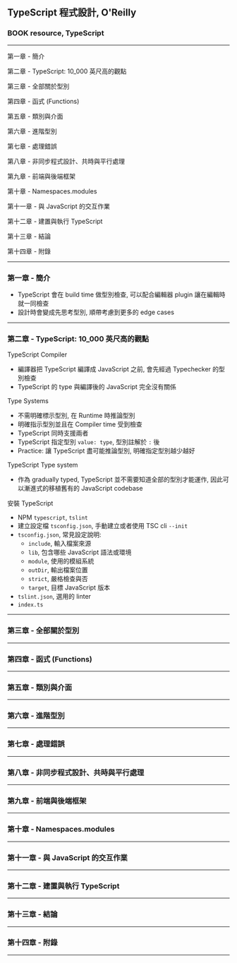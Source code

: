 ## TypeScript 程式設計, O'Reilly

### BOOK resource, TypeScript

---

第一章 - 簡介

第二章 - TypeScript: 10_000 英尺高的觀點

第三章 - 全部關於型別

第四章 - 函式 (Functions)

第五章 - 類別與介面

第六章 - 進階型別

第七章 - 處理錯誤

第八章 - 非同步程式設計、共時與平行處理

第九章 - 前端與後端框架

第十章 - Namespaces.modules

第十一章 - 與 JavaScript 的交互作業

第十二章 - 建置與執行 TypeScript

第十三章 - 結論

第十四章 - 附錄

---

### 第一章 - 簡介

- TypeScript 會在 build time 做型別檢查, 可以配合編輯器 plugin 讓在編輯時就一同檢查
- 設計時會變成先思考型別, 順帶考慮到更多的 edge cases

---

### 第二章 - TypeScript: 10_000 英尺高的觀點

TypeScript Compiler
- 編譯器把 TypeScript 編譯成 JavaScript 之前, 會先經過 Typechecker 的型別檢查
- TypeScript 的 type 與編譯後的 JavaScript 完全沒有關係

Type Systems
- 不需明確標示型別, 在 Runtime 時推論型別
- 明確指示型別並且在 Compiler time 受到檢查
- TypeScript 同時支援兩者
- TypeScript 指定型別 `value: type`, 型別註解於 `:` 後
- Practice: 讓 TypeScript 盡可能推論型別, 明確指定型別越少越好

TypeScript Type system
- 作為 gradually typed, TypeScript 並不需要知道全部的型別才能運作, 因此可以漸進式的移植舊有的 JavaScript codebase

安裝 TypeScript
- NPM `typescript`, `tslint`
- 建立設定檔 `tsconfig.json`, 手動建立或者使用 TSC cli `--init`
- `tsconfig.json`, 常見設定說明:
  - `include`, 輸入檔案來源
  - `lib`, 包含哪些 JavaScript 語法或環境
  - `module`, 使用的模組系統
  - `outDir`, 輸出檔案位置
  - `strict`, 嚴格檢查與否
  - `target`, 目標 JavaScript 版本
- `tslint.json`, 選用的 linter
- `index.ts`

---

### 第三章 - 全部關於型別

---

### 第四章 - 函式 (Functions)

---

### 第五章 - 類別與介面

---

### 第六章 - 進階型別

---

### 第七章 - 處理錯誤

---

### 第八章 - 非同步程式設計、共時與平行處理

---

### 第九章 - 前端與後端框架

---

### 第十章 - Namespaces.modules

---

### 第十一章 - 與 JavaScript 的交互作業

---

### 第十二章 - 建置與執行 TypeScript

---

### 第十三章 - 結論

---

### 第十四章 - 附錄

---

